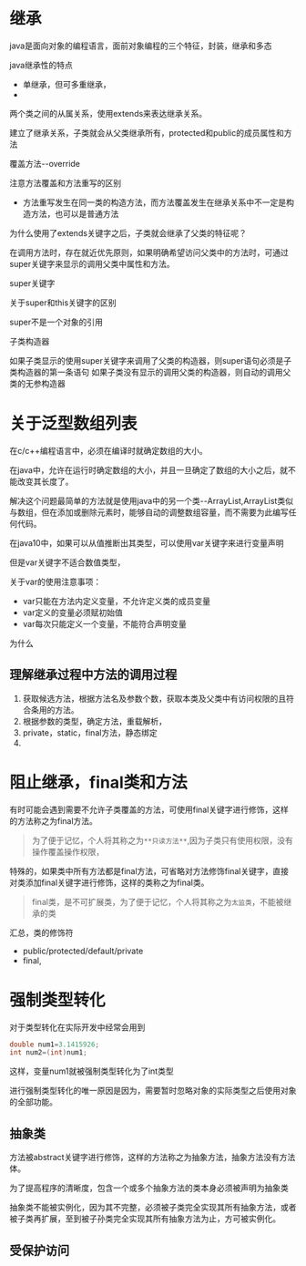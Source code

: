 

# 继承
java是面向对象的编程语言，面前对象编程的三个特征，封装，继承和多态



java继承性的特点
- 单继承，但可多重继承，
- 


两个类之间的从属关系，使用extends来表达继承关系。

建立了继承关系，子类就会从父类继承所有，protected和public的成员属性和方法




覆盖方法--override


注意方法覆盖和方法重写的区别
- 方法重写发生在同一类的构造方法，而方法覆盖发生在继承关系中不一定是构造方法，也可以是普通方法







为什么使用了extends关键字之后，子类就会继承了父类的特征呢？






在调用方法时，存在就近优先原则，如果明确希望访问父类中的方法时，可通过super关键字来显示的调用父类中属性和方法。

super关键字

关于super和this关键字的区别

super不是一个对象的引用


子类构造器

如果子类显示的使用super关键字来调用了父类的构造器，则super语句必须是子类构造器的第一条语句
如果子类没有显示的调用父类的构造器，则自动的调用父类的无参构造器





# 关于泛型数组列表

在c/c++编程语言中，必须在编译时就确定数组的大小。

在java中，允许在运行时确定数组的大小，并且一旦确定了数组的大小之后，就不能改变其长度了。

解决这个问题最简单的方法就是使用java中的另一个类--ArrayList,ArrayList类似与数组，但在添加或删除元素时，能够自动的调整数组容量，而不需要为此编写任何代码。




在java10中，如果可以从值推断出其类型，可以使用var关键字来进行变量声明

但是var关键字不适合数值类型，


关于var的使用注意事项：
- var只能在方法内定义变量，不允许定义类的成员变量
- var定义的变量必须赋初始值
- var每次只能定义一个变量，不能符合声明变量


为什么





## 理解继承过程中方法的调用过程

1. 获取候选方法，根据方法名及参数个数，获取本类及父类中有访问权限的且符合条用的方法。
2. 根据参数的类型，确定方法，重载解析，
3. private，static，final方法，静态绑定
4. 







# 阻止继承，final类和方法

有时可能会遇到需要不允许子类覆盖的方法，可使用final关键字进行修饰，这样的方法称之为final方法。

> 为了便于记忆，个人将其称之为`**只读方法**`,因为子类只有使用权限，没有操作覆盖操作权限，


特殊的，如果类中所有方法都是final方法，可省略对方法修饰final关键字，直接对类添加final关键字进行修饰，这样的类称之为final类。

> final类，是不可扩展类，为了便于记忆，个人将其称之为`太监类`，不能被继承的类



汇总，类的修饰符

- public/protected/default/private
- final,


# 强制类型转化

对于类型转化在实际开发中经常会用到
```java
double num1=3.1415926;
int num2=(int)num1;
```
这样，变量num1就被强制类型转化为了int类型


进行强制类型转化的唯一原因是因为，需要暂时忽略对象的实际类型之后使用对象的全部功能。






## 抽象类

方法被abstract关键字进行修饰，这样的方法称之为抽象方法，抽象方法没有方法体。

为了提高程序的清晰度，包含一个或多个抽象方法的类本身必须被声明为抽象类

抽象类不能被实例化，因为其不完整，必须被子类完全实现其所有抽象方法，或者被子类再扩展，至到被子孙类完全实现其所有抽象方法为止，方可被实例化。



## 受保护访问





